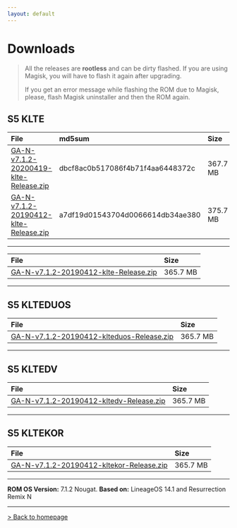```yaml
---
layout: default
---
```


# Downloads

> All the releases are **rootless** and can be dirty flashed. If you are using Magisk, you will have to flash it again after upgrading.
>
>  If you get an error message while flashing the ROM due to Magisk, please, flash Magisk uninstaller and then the ROM again.



## S5 KLTE

| File                                            | md5sum          | Size          |
|:------------------------------------------------|:------------------|:------------------|
| [GA-N-v7.1.2-20200419-klte-Release.zip](https://sourceforge.net/projects/groovy-android/files/klte/GA-N-v7.1.2-20200419-klte-Release.zip/download)           | dbcf8ac0b517086f4b71f4aa6448372c | 367.7 MB |
| [GA-N-v7.1.2-20190412-klte-Release.zip](https://sourceforge.net/projects/groovy-android/files/klte/GA-N-v7.1.2-20190412-klte-Release.zip/download)           | a7df19d01543704d0066614db34ae380 | 375.7 MB |


* * *

| File                                            | Size              |
|:------------------------------------------------|:------------------|
| [GA-N-v7.1.2-20190412-klte-Release.zip](https://sourceforge.net/projects/groovy-android/files/klte/GA-N-v7.1.2-20190412-klte-Release.zip/download)           | 365.7 MB |

* * *

## S5 KLTEDUOS

| File                                            | Size              |
|:------------------------------------------------|:------------------|
| [GA-N-v7.1.2-20190412-klteduos-Release.zip](https://sourceforge.net/projects/groovy-android/files/klteduos/GA-N-v7.1.2-20190412-klteduos-Release.zip/download)           | 365.7 MB |

* * *

## S5 KLTEDV

| File                                            | Size              |
|:------------------------------------------------|:------------------|
| [GA-N-v7.1.2-20190412-kltedv-Release.zip](https://sourceforge.net/projects/groovy-android/files/kltedv/GA-N-v7.1.2-20190412-kltedv-Release.zip/download)           | 365.7 MB |

* * *

## S5 KLTEKOR

| File                                            | Size              |
|:------------------------------------------------|:------------------|
| [GA-N-v7.1.2-20190412-kltekor-Release.zip](https://sourceforge.net/projects/groovy-android/files/kltekor/GA-N-v7.1.2-20190412-kltekor-Release.zip/download)           | 365.7 MB |

* * *

**ROM OS Version:** 7.1.2 Nougat. **Based on:** LineageOS 14.1 and Resurrection Remix N

* * *

[> Back to homepage](./)
